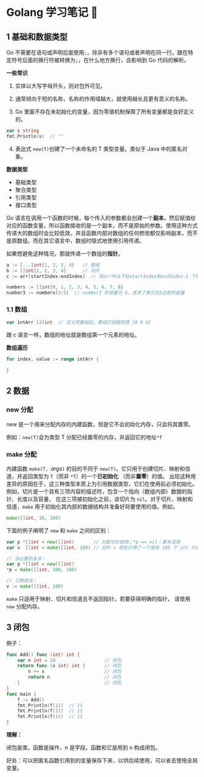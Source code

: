# Golang 学习笔记 :goat:

## 1 基础和数据类型

Go 不需要在语句或声明后面使用`;`，除非有多个语句或者声明在同一行。跟在特定符号后面的换行符被转换为`;`，在什么地方换行，会影响到 Go 代码的解析。

**一些常识**

1. 实体以大写字母开头，则对包外可见。

2. 通常倾向于短的名称，名称的作用域越大，就使用越长且更有意义的名称。

3. Go 里面不存在未初始化的变量，因为零值机制保障了所有变量都是良好定义的。

```go
var s string
fmt.Println(s)  // ""
```

4. 表达式 `new(T)`创建了一个未命名的 T 类型变量。类似于 Java 中的匿名对象。

**数据类型**

- 基础类型
- 聚合类型
- 引用类型
- 接口类型

Go 语言在调用一个函数的时候，每个传入的参数都会创建一个**副本**，然后赋值给对应的函数变量，所以函数接收的是一个副本，而不是原始的参数。使用这种方式传递大的数组时会比较低效，并且函数内部对数组的任何修改都仅影响副本，而不是原数组。而在其它语言中，数组时隐式地使用引用传递。

如果想避免这种情况，那就传递一个数组的**指针**。

```go
a := [...]int{1, 2, 3, 4}	// 数组
b := []int{1, 2, 3, 4}		// 切片
c := arr[startIndex:endIndex]  // 将arr中从下标startIndex到endIndex-1 下的元素创建为一个新的切片

numbers := []int{0, 1, 2, 3, 4, 5, 6, 7, 8}
number3 := numbers[3:5]  // number3 的容量为 6，丢弃了索引为3之前的容量
```

### 1.1 数组

```go
var intArr [3]int  // 定义完数组后，数组已经赋初值 [0 0 0]
```

跟 c 语言一样，数组的地址就是数组第一个元素的地址。

**数组遍历**

```go
for index, value := range intArr {
    
}
```



## 2 数据

### new 分配

new 是一个用来分配内存的内建函数，但是它不会初始化内存，只会将其置零。

例如：`new(T)`会为类型 T 分配已经置零的内存，并返回它的地址`*T`

### make 分配

内建函数 `make(T, `*args*`)` 的目的不同于 `new(T)`。它只用于创建切片、映射和信道，并返回类型为 `T`（而非 `*T`）的一个**已初始化** （而非**置零**）的值。 出现这种用差异的原因在于，这三种类型本质上为引用数据类型，它们在使用前必须初始化。 例如，切片是一个具有三项内容的描述符，包含一个指向（数组内部）数据的指针、长度以及容量， 在这三项被初始化之前，该切片为 `nil`。对于切片、映射和信道，`make` 用于初始化其内部的数据结构并准备好将要使用的值。例如，

```go
make([]int, 10, 100)
```

下面的例子阐明了 `new` 和 `make` 之间的区别：

```go
var p *[]int = new([]int)       // 分配切片结构；*p == nil；基本没用
var v  []int = make([]int, 100) // 切片 v 现在引用了一个具有 100 个 int 元素的新数组

// 没必要的复杂：
var p *[]int = new([]int)
*p = make([]int, 100, 100)

// 习惯用法：
v := make([]int, 100)
```

`make` 只适用于映射、切片和信道且不返回指针。若要获得明确的指针， 请使用 `new` 分配内存。

## 3 闭包

例子：

```go
func Add() func (int) int {
    var n int = 10					// 闭包
    return func (x int) int {		// 闭包
        n += x						// 闭包
        return n					// 闭包
    }								// 闭包
}
func main {
    f := Add()
    fmt.Println(f(1))  // 11
    fmt.Println(f(1))  // 12
    fmt.Println(f(1))  // 13
}
```

**理解：**

闭包是类，函数是操作，n 是字段，函数和它是用到 n 构成闭包。

好处：可以把匿名函数引用到的变量保存下来，以供后续使用，可以省去使用全局变量。